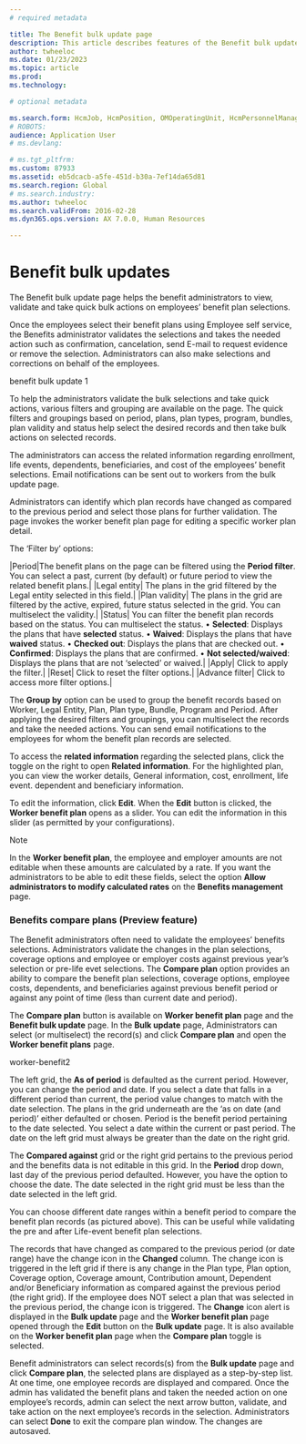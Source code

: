```yaml
---
# required metadata

title: The Benefit bulk update page 
description: This article describes features of the Benefit bulk update page. 
author: twheeloc
ms.date: 01/23/2023
ms.topic: article
ms.prod: 
ms.technology: 

# optional metadata

ms.search.form: HcmJob, HcmPosition, OMOperatingUnit, HcmPersonnelManagementWorkspace
# ROBOTS: 
audience: Application User
# ms.devlang: 

# ms.tgt_pltfrm: 
ms.custom: 87933
ms.assetid: eb5dcacb-a5fe-451d-b30a-7ef14da65d81
ms.search.region: Global
# ms.search.industry: 
ms.author: twheeloc
ms.search.validFrom: 2016-02-28
ms.dyn365.ops.version: AX 7.0.0, Human Resources

---
```


# Benefit bulk updates

The Benefit bulk update page helps the benefit administrators to view, validate and take quick bulk actions on employees’ benefit plan selections.  

Once the employees select their benefit plans using Employee self service, the Benefits administrator validates the selections and takes the needed action such as 
confirmation, cancelation, send E-mail to request evidence or remove the selection. Administrators can also make selections and corrections on behalf of the employees. 

benefit bulk update 1

To help the administrators validate the bulk selections and take quick actions, various filters and grouping are available on the page. The quick filters and groupings
based on period, plans, plan types, program, bundles, plan validity and status help select the desired records and then take bulk actions on selected records. 

The administrators can access the related information regarding enrollment, life events, dependents, beneficiaries, and cost of the employees’ benefit selections.
Email notifications can be sent out to workers from the bulk update page.

Administrators can identify which plan records have changed as compared to the previous period and select those plans for further validation. The page invokes the
worker benefit plan page for editing a specific worker plan detail.

The ‘Filter by’ options:

|Period|The benefit plans on the page can be filtered using the **Period filter**. You can select a past, current (by default) or future period to view the related benefit 
plans.|
|Legal entity|	The plans in the grid filtered by the Legal entity selected in this field.|
|Plan validity|	The plans in the grid are filtered by the active, expired, future status selected in the grid. You can multiselect the validity.|
|Status|	You can filter the benefit plan records based on the status. You can multiselect the status.
•	**Selected**: Displays the plans that have **selected** status.
•	**Waived**: Displays the plans that have **waived** status.
•	**Checked out**: Displays the plans that are checked out. 
•	**Confirmed**: Displays the plans that are confirmed. 
•	**Not selected/waived**: Displays the plans that are not ‘selected’ or waived.|
|Apply|	Click to apply the filter.|
|Reset|	Click to reset the filter options.|
|Advance filter|	Click to access more filter options.|


The **Group by** option can be used to group the benefit records based on Worker, Legal Entity, Plan, Plan type, Bundle, Program and Period. 
After applying the desired filters and groupings, you can multiselect the records and take the needed actions. You can send email notifications to the employees for 
whom the benefit plan records are selected.  

To access the **related information** regarding the selected plans, click the toggle on the right to open **Related information**. For the highlighted plan, you 
can view the worker details, General information, cost, enrollment, life event. dependent and beneficiary information. 

To edit the information, click **Edit**. When the **Edit** button is clicked, the **Worker benefit plan** opens as a slider. You can edit the information in this slider
(as permitted by your configurations). 

>[!NOTE]
>In the **Worker benefit plan**, the employee and employer amounts are not editable when these amounts are calculated by a rate. If you want the administrators to be able 
to edit these fields, select the option **Allow administrators to modify calculated rates** on the **Benefits management** page. 

### Benefits compare plans (Preview feature)
The Benefit administrators often need to validate the employees’ benefits selections. Administrators validate the changes in the plan selections, coverage options and 
employee or employer costs against previous year’s selection or pre-life evet selections. The **Compare plan** option provides an ability to compare the benefit plan 
selections, coverage options, employee costs, dependents, and beneficiaries against previous benefit period or against any point of time (less than current date and 
period). 

The **Compare plan** button is available on **Worker benefit plan** page and the **Benefit bulk update** page. In the **Bulk update** page, Administrators can 
select (or multiselect) the record(s) and click **Compare plan** and open the **Worker benefit plans** page. 

worker-benefit2

The left grid, the **As of period** is defaulted as the current period. However, you can change the period and date. If you select a date that falls in a different 
period than current, the period value changes to match with the date selection. The plans in the grid underneath are the ‘as on date (and period)’ either defaulted or 
chosen. Period is the benefit period pertaining to the date selected. You select a date within the current or past period. The date on the left grid must always be
greater than the date on the right grid. 

The **Compared against** grid or the right grid pertains to the previous period and the benefits data is not editable in this grid. In the **Period** drop down, last day of 
the previous period defaulted. However, you have the option to choose the date. The date selected in the right grid must be less than the date selected in the left 
grid. 

You can choose different date ranges within a benefit period to compare the benefit plan records (as pictured above). This can be useful while validating
the pre and after Life-event benefit plan selections. 

The records that have changed as compared to the previous period (or date range) have the change icon in the **Changed** column. The change icon is triggered in the left 
grid if there is any change in the Plan type, Plan option, Coverage option, Coverage amount, Contribution amount, Dependent and/or Beneficiary information as compared 
against the previous period (the right grid). If the employee does NOT select a plan that was selected in the previous period, the change icon is triggered. 
The **Change** icon alert is displayed in the **Bulk update** page and the **Worker benefit plan** page opened through the **Edit** button on the **Bulk update** page.
It is also available on the **Worker benefit plan** page when the **Compare plan** toggle is selected. 

Benefit administrators can select records(s) from the **Bulk update** page and click **Compare plan**, the selected plans are displayed as a step-by-step list. At one 
time, one employee records are displayed and compared. Once the admin has validated the benefit plans and taken the needed action on one employee’s records, admin can 
select the next arrow button, validate, and take action on the next employee’s records in the selection. Administrators can select **Done** to exit the compare plan 
window. The changes are autosaved. 



